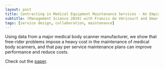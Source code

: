 ```yaml
---
layout: post
title: Contracting in Medical Equipment Maintenance Services - An Empirical Investigation
subtitle: (Management Science 2019) with Francis de Véricourt and Omar Besbes 
tags: [service design, collaboration, maintenance]
---
```


Using data from a major medical body scanner manufacturer, we show that free-rider problems impose a heavy cost in the maintenance of medical body scanners, and that pay per service maintenance plans can improve performance and reduce costs.

Check out the [paper](https://pubsonline.informs.org/doi/10.1287/mnsc.2017.2993).
